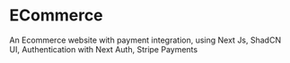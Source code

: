 # ECommerce
An Ecommerce website with payment integration, using Next Js, ShadCN UI, Authentication with Next Auth, Stripe Payments
